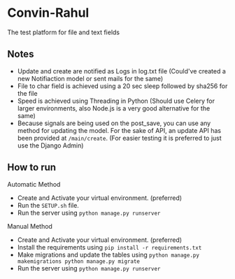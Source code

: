 # Convin-Rahul
The test platform for file and text fields

## Notes
- Update and create are notified as Logs in log.txt file (Could've created a new Notifiaction model or sent mails for the same) 
- File to char field is achieved using a 20 sec sleep followed by sha256 for the file
- Speed is achieved using Threading in Python (Should use Celery for larger environments, also Node.js is a very good alternative for the same)
- Because signals are being used on the post_save, you can use any method for updating the model. For the sake of API, an update API has been provided at `/main/create`. (For easier testing it is preferred to just use the Django Admin)

## How to run
Automatic Method
- Create and Activate your virtual environment. (preferred)
- Run the ```SETUP.sh``` file.
- Run the server using `python manage.py runserver`

Manual Method
- Create and Activate your virtual environment. (preferred)
- Install the requirements using ```pip install -r requirements.txt```
- Make migrations and update the tables using 
`
python manage.py makemigrations
python manage.py migrate
`
- Run the server using `python manage.py runserver`